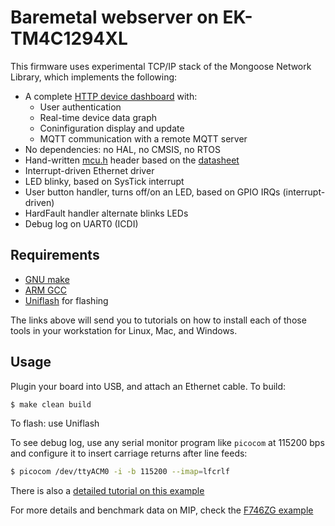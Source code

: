 # Baremetal webserver on EK-TM4C1294XL

This firmware uses experimental TCP/IP stack of the Mongoose Network Library,
which implements the following:

- A complete [HTTP device dashboard](../../device-dashboard) with:
  - User authentication
  - Real-time device data graph
  - Coninfiguration display and update
  - MQTT communication with a remote MQTT server
- No dependencies: no HAL, no CMSIS, no RTOS
- Hand-written [mcu.h](mcu.h) header based on the [datasheet](https://www.ti.com/lit/pdf/spms433)
- Interrupt-driven Ethernet driver
- LED blinky, based on SysTick interrupt
- User button handler, turns off/on an LED, based on GPIO IRQs (interrupt-driven)
- HardFault handler alternate blinks LEDs
- Debug log on UART0 (ICDI)

## Requirements

- [GNU make](http://mongoose.ws/tutorials/tools/#gnu-make)
- [ARM GCC](http://mongoose.ws/tutorials/tools/#arm-gcc)
- [Uniflash](https://mongoose.ws/tutorials/ti/ek-tm4c1294xl-baremetal/#build-and-run) for flashing

The links above will send you to tutorials on how to install each of those tools in your workstation for Linux, Mac, and Windows.


## Usage

Plugin your board into USB, and attach an Ethernet cable.
To build:

```sh
$ make clean build
```

To flash: use Uniflash

To see debug log, use any serial monitor program like `picocom` at 115200 bps and configure it to insert carriage returns after line feeds:

```sh
$ picocom /dev/ttyACM0 -i -b 115200 --imap=lfcrlf
```

There is also a [detailed tutorial on this example](https://mongoose.ws/tutorials/ti/ek-tm4c1294xl-baremetal/)

For more details and benchmark data on MIP, check the [F746ZG example](../../stm32/nucleo-f746zg-baremetal/)
